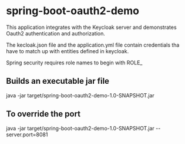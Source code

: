 # spring-boot-oauth2-demo

This application integrates with the Keycloak server and demonstrates Oauth2 authentication and authorization.

The kecloak.json file and the application.yml file contain credentials tha have to match up with entities defined in keycloak.

Spring security requires role names to begin with ROLE_

## Builds an executable jar file

java -jar target/spring-boot-oauth2-demo-1.0-SNAPSHOT.jar 

## To override the port

java -jar target/spring-boot-oauth2-demo-1.0-SNAPSHOT.jar --server.port=8081